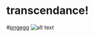 # transcendance!

#[pngegg](https://user-images.githubusercontent.com/90551595/220285890-b76cb792-9bb6-468a-af78-6a1e13e6b663.png)
![alt text](https://user-images.githubusercontent.com/90551595/220285890-b76cb792-9bb6-468a-af78-6a1e13e6b663.png)

